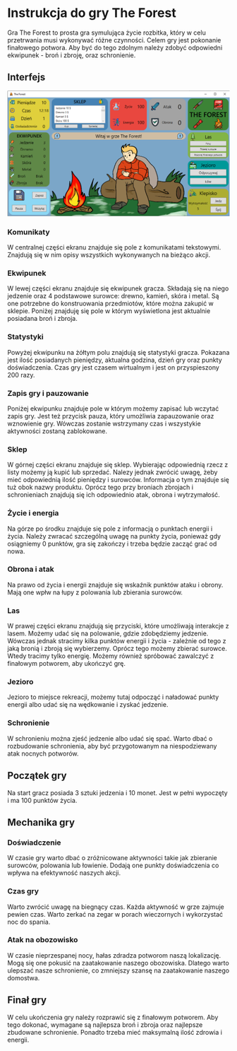 # Instrukcja do gry The Forest #
Gra The Forest to prosta gra symulująca życie rozbitka, który w celu przetrwania musi wykonywać różne czynności. Celem gry jest pokonanie finałowego potwora. Aby być do tego zdolnym należy zdobyć odpowiedni ekwipunek - broń i zbroję, oraz schronienie.
## Interfejs
![Interfejs gry](interfejs.png)
### Komunikaty
W centralnej części ekranu znajduje się pole z komunikatami tekstowymi. Znajdują się w nim opisy wszystkich wykonywanych na bieżąco akcji.
### Ekwipunek
W lewej części ekranu znajduje się ekwipunek gracza. Składają się na niego jedzenie oraz 4 podstawowe surowce: drewno, kamień, skóra i metal. Są one potrzebne do konstruowania przedmiotów, które można zakupić w sklepie. Poniżej znajduję się pole w którym wyświetlona jest aktualnie posiadana broń i zbroja.
### Statystyki
Powyżej ekwipunku na żółtym polu znajdują się statystyki gracza. Pokazana jest ilość posiadanych pieniędzy, aktualna godzina, dzień gry oraz punkty doświadczenia. Czas gry jest czasem wirtualnym i jest on przyspieszony 200 razy.
### Zapis gry i pauzowanie
Poniżej ekwipunku znajduje pole w którym możemy zapisać lub wczytać zapis gry. Jest też przycisk pauza, który umożliwia zapauzowanie oraz wznowienie gry. Wówczas zostanie wstrzymany czas i wszystykie aktywności zostaną zablokowane.
### Sklep
W górnej części ekranu znajduje się sklep. Wybierając odpowiednią rzecz z listy możemy ją kupić lub sprzedać. Nalezy jednak zwrócić uwagę, żeby mieć odpowiednią ilość pieniędzy i surowców. Informacja o tym znajduje się tuż obok nazwy produktu. Oprócz tego przy broniach zbrojach i schronieniach znajdują się ich odpowiednio atak, obrona i wytrzymałość.
### Życie i energia
Na górze po środku znajduje się pole z informacją o punktach energii i życia. Należy zwracać szczególną uwagę na punkty życia, ponieważ gdy osiągniemy 0 punktów, gra się zakończy i trzeba będzie zacząć grać od nowa.
### Obrona i atak
Na prawo od życia i energii znajduje się wskaźnik punktów ataku i obrony. Mają one wpłw na łupy z polowania lub zbierania surowców.
### Las
W prawej części ekranu znajdują się przyciski, które umożliwają interakcje  z lasem. 
Możemy udać się na polowanie, gdzie zdobędziemy jedzenie. Wówczas jednak stracimy kilka punktów energii i życia - zależnie od tego z jaką bronią i zbroją się wybierzemy.
Oprócz tego możemy zbierać surowce. Wtedy tracimy tylko energię.
Możemy również spróbować zawalczyć z finałowym potworem, aby ukończyć grę.
### Jezioro
Jezioro to miejsce rekreacji, możemy tutaj odpocząć i naładować punkty energii albo udać się na wędkowanie i zyskać jedzenie.
### Schronienie
W schronieniu można zjeść jedzenie albo udać się spać. Warto dbać o rozbudowanie schronienia, aby być przygotowanym na niespodziewany atak nocnych potworów.
## Początek gry
Na start gracz posiada 3 sztuki jedzenia i 10 monet. Jest w pełni wypoczęty i ma 100 punktów życia.
## Mechanika gry
### Doświadczenie
W czasie gry warto dbać o zróżnicowane aktywności takie jak zbieranie surowców, polowania lub łowienie. Dodają one punkty doświadczenia co wpływa na efektywność naszych akcji.
### Czas gry
Warto zwrócić uwagę na biegnący czas. Każda aktywność w grze zajmuje pewien czas. Warto zerkać na zegar w porach wieczornych i wykorzystać noc do spania.
### Atak na obozowisko
W czasie nieprzespanej nocy, hałas zdradza potworom naszą lokalizację. Mogą się one pokusić na zaatakowanie naszego obozowiska. Dlatego warto ulepszać nasze schronienie, co zmniejszy szansę na zaatakowanie naszego domostwa.
## Finał gry
W celu ukończenia gry należy rozprawić się z finałowym potworem. Aby tego dokonać, wymagane są najlepsza broń i zbroja oraz najlepsze zbudowane schronienie. Ponadto trzeba mieć maksymalną ilość zdrowia i energii.
